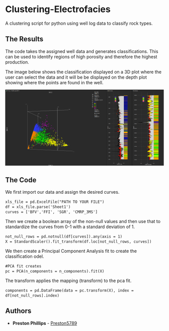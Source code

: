 # Clustering-Electrofacies
A clustering script for python using well log data to classify rock types.

## The Results

The code takes the assigned well data and generates classifications. This can be used to identify regions of high porosity and therefore the highest production.

The image below shows the classification displayed on a 3D plot where the user can select the data and it will be be displayed on the depth plot showing where the points are found in the well. 

<p align="center">
  <img src="https://github.com/Preston5789/Clustering-Electrofacies/blob/master/Demo_Pic.PNG" width="750" title="hover text">
</p>

## The Code

We first import our data and assign the desired curves.
```
xls_file = pd.ExcelFile("PATH TO YOUR FILE")
df = xls_file.parse('Sheet1')
curves = ['BFV','FFI', 'SGR', 'CMRP_3MS']
```
Then we create a boolean array of the non-null values and then use that to standardize the curves from 0-1 with a standard deviation of 1. 
```
not_null_rows = pd.notnull(df[curves]).any(axis = 1)
X = StandardScaler().fit_transform(df.loc[not_null_rows, curves])
```
We then create a Principal Component Analysis fit to create the classification odel.  
```
#PCA fit creates
pc = PCA(n_components = n_components).fit(X)
```
The transform applies the mapping (transform) to the pca fit.

```
components = pd.DataFrame(data = pc.transform(X), index = df[not_null_rows].index)

```
## Authors

* **Preston Phillips** - [Preston5789](https://github.com/Preston5789)
